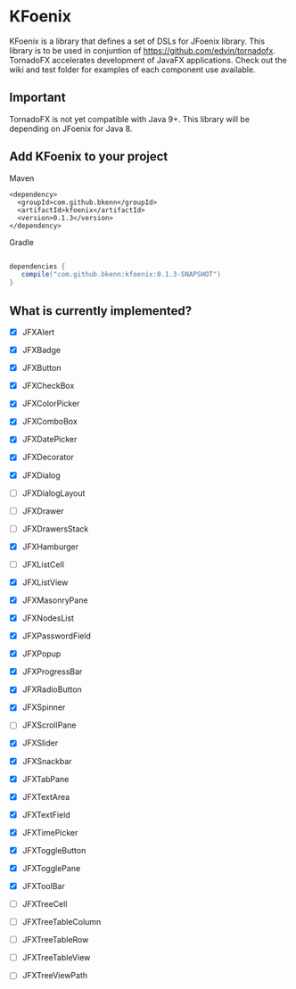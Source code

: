 # KFoenix

KFoenix is a library that defines a set of DSLs for JFoenix library. This library is to be used in conjuntion of https://github.com/edvin/tornadofx. TornadoFX accelerates development of JavaFX applications. Check out the wiki and test folder for examples of each component use available.

## Important
TornadoFX is not yet compatible with Java 9+. This library will be depending on JFoenix for Java 8. 

## Add KFoenix to your project

Maven
```
<dependency>
  <groupId>com.github.bkenn</groupId>
  <artifactId>kfoenix</artifactId>
  <version>0.1.3</version>
</dependency>
```

Gradle
```gradle

dependencies {
   compile("com.github.bkenn:kfoenix:0.1.3-SNAPSHOT")
}

```

## What is currently implemented?

- [X] JFXAlert
- [X] JFXBadge
- [X] JFXButton
- [X] JFXCheckBox
- [X] JFXColorPicker
- [X] JFXComboBox
- [X] JFXDatePicker
- [X] JFXDecorator
- [X] JFXDialog
- [ ] JFXDialogLayout
- [ ] JFXDrawer 
- [ ] JFXDrawersStack
- [X] JFXHamburger
- [ ] JFXListCell
- [X] JFXListView
- [X] JFXMasonryPane
- [x] JFXNodesList
- [X] JFXPasswordField
- [X] JFXPopup
- [X] JFXProgressBar
- [X] JFXRadioButton
- [X] JFXSpinner
- [ ] JFXScrollPane
- [X] JFXSlider
- [X] JFXSnackbar
- [X] JFXTabPane
- [X] JFXTextArea
- [X] JFXTextField
- [X] JFXTimePicker
- [X] JFXToggleButton
- [X] JFXTogglePane
- [X] JFXToolBar
- [ ] JFXTreeCell
- [ ] JFXTreeTableColumn
- [ ] JFXTreeTableRow
- [ ] JFXTreeTableView
- [ ] JFXTreeViewPath

 
